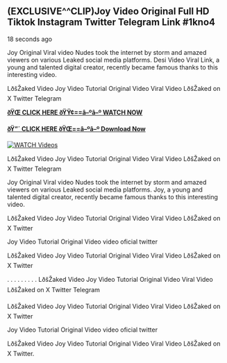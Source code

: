 ## (EXCLUSIVE^^CLIP)Joy Video Original Full HD Tiktok Instagram Twitter Telegram Link #1kno4

18 seconds ago

Joy Original Viral video Nudes took the internet by storm and amazed viewers on various Leaked social media platforms. Desi Video Viral Link, a young and talented digital creator, recently became famous thanks to this interesting video.

LðšŽaked Video Joy Video Tutorial Original Video Viral Video LðšŽaked on X Twitter Telegram

**[ðŸŒ CLICK HERE ðŸŸ¢==â–ºâ–º WATCH NOW](https://clips-mediaa.blogspot.com/2025/02/video-viral-download.html)**

**[ðŸ”´ CLICK HERE ðŸŒ==â–ºâ–º Download Now](https://clips-mediaa.blogspot.com/2025/02/video-viral-download.html)**

[![WATCH Videos](https://i.imgur.com/dJHk4Zq.gif)](https://clips-mediaa.blogspot.com/2025/02/video-viral-download.html)

LðšŽaked Video Joy Video Tutorial Original Video Viral Video LðšŽaked on X Twitter Telegram

Joy Original Viral video Nudes took the internet by storm and amazed viewers on various Leaked social media platforms. Joy, a young and talented digital creator, recently became famous thanks to this interesting video.

LðšŽaked Video Joy Video Tutorial Original Video Viral Video LðšŽaked on X Twitter

Joy Video Tutorial Original Video video oficial twitter

LðšŽaked Video Joy Video Tutorial Original Video Viral Video LðšŽaked on X Twitter

. . . . . . . . . LðšŽaked Video Joy Video Tutorial Original Video Viral Video LðšŽaked on X Twitter Telegram

LðšŽaked Video Joy Video Tutorial Original Video Viral Video LðšŽaked on X Twitter

Joy Video Tutorial Original Video video oficial twitter

LðšŽaked Video Joy Video Tutorial Original Video Viral Video LðšŽaked on X Twitter.